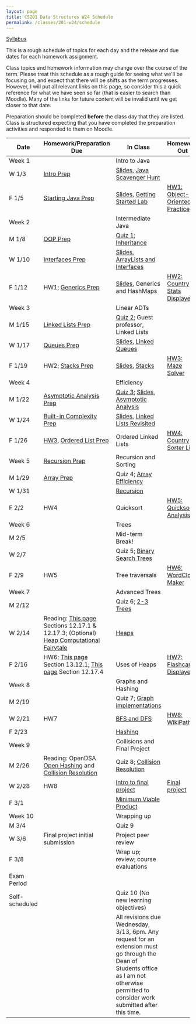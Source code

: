 ```yaml
---
layout: page
title: CS201 Data Structures W24 Schedule
permalink: /classes/201-w24/schedule
---
```


[Syllabus](syllabus)

This is a rough schedule of topics for each day and the release and due dates for each homework assignment.

Class topics and homework information may change over the course of the term. Please treat this schedule as a rough guide for seeing what we'll be focusing on, and expect that there will be shifts as the term progresses. However, I will put all relevant links on this page, so consider this a quick reference for what we have seen so far (that is easier to search than Moodle). Many of the links for future content will be invalid until we get closer to that date.

Preparation should be completed **before** the class day that they are listed. Class is structured expecting that you have completed the preparation activities and responded to them on Moodle.

| Date	| Homework/Preparation Due	| In Class |	Homework Out |
| ------- | --------------- | ------------- | -------------- |
| Week 1 | | Intro to Java | |
| W 1/3| [Intro Prep](intro-prep) | [Slides](https://docs.google.com/presentation/d/1VW51d9Oo4cZOt1euV9U1dllRZCXSfHojlPVQ9DArNqQ/edit), [Java Scavenger Hunt](java_scavenger)| |
| F 1/5 | [Starting Java Prep](java-prep) | [Slides](https://docs.google.com/presentation/d/1GalKVDubBhzVOX-ivQn3BLFyUbEPs15L-txZLhjlVOA/edit?usp=sharing), [Getting Started Lab](getting-started) |	[HW1: Object-Oriented Practice](hw1-oop-practice) |
| Week 2 | | Intermediate Java | |
| M 1/8 | [OOP Prep](oop-prep)	| [Quiz 1](quiz1); [Inheritance](inheritance-activity) |	 |
| W 1/10 | [Interfaces Prep](interfaces-prep) 	|	[Slides](https://docs.google.com/presentation/d/1GqbzJ7bFyviOqDIsDaNas7GsXWaBmShSgABOCWV2A34/edit?usp=sharing), [ArrayLists and Interfaces](interface-lab)	| |
| F 1/12 | HW1; [Generics Prep](generics-prep) |		[Slides](https://docs.google.com/presentation/d/1H00OHU7Eyi8kVk_rb0_PmLN5uJr-A3c8jyJLq5GQXpM/edit?usp=sharing), Generics and HashMaps	| [HW2: Country Stats Displayer](hw2)|
| Week 3 | | Linear ADTs | |
| M 1/15 | [Linked Lists Prep](linkedlist-prep) | [Quiz 2](quiz2); Guest professor, Linked Lists	| |
| W 1/17 | [Queues Prep](queues-prep)  |	[Slides](https://docs.google.com/presentation/d/1xg12NcENddz_2ZmWieCM6UsJ5w4Eo6fbfQzlASDPQcg/edit?usp=sharing), [Linked Queues](queues-lab) |  |
| F 1/19 | HW2; [Stacks Prep](stacks-prep) |		[Slides](https://docs.google.com/presentation/d/1XD5bKAREEpr9q8DS0qleeO5BcJwOiJcGsxLgWKxYbqA/edit?usp=sharing), [Stacks](stacks)	| [HW3: Maze Solver](hw3) |
| Week 4 | | Efficiency | |
| M 1/22 | [Asymptotic Analysis Prep](analysis-prep)|	[Quiz 3](quiz3); [Slides](https://docs.google.com/presentation/d/1IBLrqDDTR7VeDf4AAX6qta04u7BIPmF0CqTTW0biGDM/edit?usp=sharing),  [Asymptotic Analysis](analysis-activity)	| |
| W 1/24 | [Built-in Complexity Prep](built-in-prep) | [Slides](https://docs.google.com/presentation/d/1Xx7a8y-Zf4EyV0w4Pwf1P_aJ03NoyrhDcC6GSEEUZpI/edit?usp=sharing), [Linked Lists Revisited](linked-list-lab)	|  |
| F 1/26 | [HW3](hw3), [Ordered List Prep](ordered-list-prep) |	Ordered Linked Lists	| [HW4: Country Sorter List](hw4)|
| Week 5 | [Recursion Prep](recursion-prep) | Recursion and Sorting | |
| M 1/29 | [Array Prep](array-prep)|	Quiz 4; [Array Efficiency](array-efficiency) | |
| W 1/31 |		| [Recursion](recursion)	|  |
| F 2/2 | HW4|	Quicksort	| [HW5: Quicksort Analysis](hw5) |
| Week 6 | | Trees | |
| M 2/5	| |	Mid-term Break!	| |
| W 2/7 |  |	Quiz 5; [Binary Search Trees](BST-lab)| |
| F 2/9 | HW5| Tree traversals	| [HW6: WordCloud Maker](hw6) |
| Week 7 | | Advanced Trees | |
| M 2/12 | |	Quiz 6;	[2-3 Trees](two-three-tree)	| |
| W 2/14 | Reading: [This page](https://opendsa-server.cs.vt.edu/ODSA/Books/Everything/html/Heaps.html) Sections 12.17.1 & 12.17.3; (Optional) [Heap Computational Fairytale](http://computationaltales.blogspot.com/2011/04/president-of-heap.html)|	[Heaps](heap)		 | |
| F 2/16 |	HW6; [This page](https://opendsa-server.cs.vt.edu/ODSA/Books/Everything/html/Heapsort.html) Section 13.12.1; [This page](https://opendsa-server.cs.vt.edu/ODSA/Books/Everything/html/Heaps.html) Section 12.17.4 |	Uses of Heaps	| [HW7: Flashcard Displayer](hw7) |
| Week 8 | | Graphs and Hashing | |
| M 2/19 |  |	Quiz 7;	[Graph implementations](graphs)	| |
| W 2/21 | HW7 |[BFS and DFS](traversal-analysis)		 | [HW8: WikiPaths](hw8) |	
| F 2/23 | 	|  [Hashing](hashing) |	 |
| Week 9 | | Collisions and Final Project | |
| M 2/26 | Reading: OpenDSA [Open Hashing](https://opendsa-server.cs.vt.edu/ODSA/Books/Everything/html/OpenHash.html) and [Collision Resolution](https://opendsa-server.cs.vt.edu/ODSA/Books/Everything/html/HashCSimple.html)|		Quiz 8; [Collision Resolution](collisionresolution)	| |	
| W 2/28 |  HW8 |	[Intro to final project](project-intro) |[Final project](final-project) |
| F 3/1 |  |[Minimum Viable Product](project-checkin)	 |	 |
| Week 10 | | Wrapping up | |
| M 3/4	| | Quiz 9  | |
| W 3/6 | Final project initial submission | Project peer review | |
| F 3/8 |  | Wrap up; review; course evaluations	| |
| Exam Period | | | |
| Self-scheduled | | Quiz 10 (No new learning objectives) | |
| | | All revisions due Wednesday, 3/13, 6pm. Any request for an extension must go through the Dean of Students office as I am not otherwise permitted to consider work submitted after this time. | |